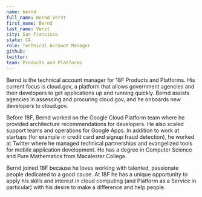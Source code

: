 ```yaml
---
name: bernd
full_name: Bernd Verst
first_name: Bernd
last_name: Verst
city: San Francisco
state: CA
role: Technical Account Manager
github: 
twitter: 
team: Products and Platforms
---
```


Bernd is the technical account manager for 18F Products and Platforms. His current focus is cloud.gov, a platform that allows government agencies and their developers to get applications up and running quickly. Bernd assists agencies in assessing and procuring cloud.gov, and he onboards new developers to cloud.gov.

Before 18F, Bernd worked on the Google Cloud Platform team where he provided architecture recommendations for developers. He also scaled support teams and operations for Google Apps. In addition to work at startups (for example in credit card and signup fraud detection), he worked at Twitter where he managed technical partnerships  and evangelized tools for mobile application development. He has a degree in Computer Science and Pure Mathematics from Macalester College.

Bernd joined 18F because he loves working with talented, passionate people dedicated to a good cause. At 18F he has a unique opportunity to apply his skills and interest in cloud computing (and Platform as a Service in particular) with his desire to make a difference and help people.
